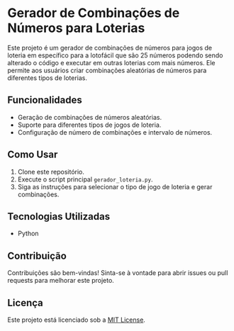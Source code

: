 # Gerador de Combinações de Números para Loterias

Este projeto é um gerador de combinações de números para jogos de loteria em específico para a lotofácil que são 25 números podendo sendo alterado o código e executar em outras loterias com mais números. Ele permite aos usuários criar combinações aleatórias de números para diferentes tipos de loterias.

## Funcionalidades

- Geração de combinações de números aleatórias.
- Suporte para diferentes tipos de jogos de loteria.
- Configuração de número de combinações e intervalo de números.

## Como Usar

1. Clone este repositório.
2. Execute o script principal `gerador_loteria.py`.
3. Siga as instruções para selecionar o tipo de jogo de loteria e gerar combinações.

## Tecnologias Utilizadas

- Python

## Contribuição

Contribuições são bem-vindas! Sinta-se à vontade para abrir issues ou pull requests para melhorar este projeto.

## Licença

Este projeto está licenciado sob a [MIT License](https://opensource.org/licenses/MIT).
